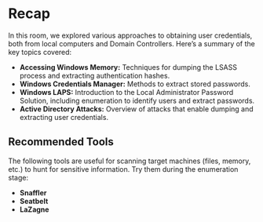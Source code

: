 # Recap

In this room, we explored various approaches to obtaining user credentials, both from local computers and Domain Controllers. Here’s a summary of the key topics covered:

- **Accessing Windows Memory:** Techniques for dumping the LSASS process and extracting authentication hashes.
- **Windows Credentials Manager:** Methods to extract stored passwords.
- **Windows LAPS:** Introduction to the Local Administrator Password Solution, including enumeration to identify users and extract passwords.
- **Active Directory Attacks:** Overview of attacks that enable dumping and extracting user credentials.

## Recommended Tools

The following tools are useful for scanning target machines (files, memory, etc.) to hunt for sensitive information. Try them during the enumeration stage:

- **Snaffler**
- **Seatbelt**
- **LaZagne**